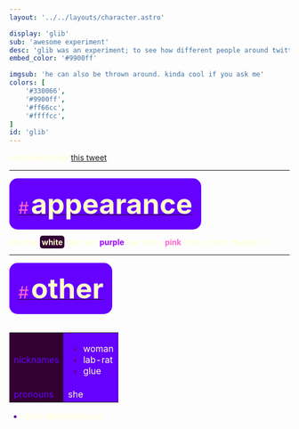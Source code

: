 ```yaml
---
layout: '../../layouts/character.astro'

display: 'glib'
sub: 'awesome experiment'
desc: 'glib was an experiment; to see how different people around twitter would interpret goober woman characters like her'
embed_color: '#9900ff'

imgsub: 'he can also be thrown around. kinda cool if you ask me'
colors: [
    '#330066',
    '#9900ff',
    '#ff66cc',
    '#ffffcc',
]
id: 'glib'
---
```

<style>
    :root {
        --header-color: #003;
        --header-logo-color-1: #ffc;
        --header-logo-color-2: #60f;

        --col-bright: #ffc;
        --col-light: #f6c;
        --col-main: #60f;
        --col-dim: #609;
        --col-dark: #303;

        --col-bg: #303;
        --col-char-bg: #f6c;

        --col-link: #60f;
        --col-link-hover: #f6c
    }

    html {
        color: var(--col-bright);
    }

    i {
        text-decoration: italic;
        color: var(--col-dim);
    }

    .white {
        color: var(--col-bright);
        background-color: var(--col-dark);
        padding: 3px;
        border-radius: 5px;
    }

    .black {
        color: var(--col-dark);
        background-color: var(--col-bright);
        padding: 3px;
        border-radius: 5px;
    }

    li::marker {
        color: var(--col-dim);  
    }

    table {
        color: var(--col-bright);
    }

    td {
        background-color: var(--col-main);
    }

    td.name {
        background-color: var(--col-dark);
        color: var(--col-main);
        box-shadow: unset;
    }

</style>

she comes from [this tweet](https://twitter.com/betpowo/status/1748079459830202740/)

<hr>
<section id="appearance" style="text-align: left">

<div style="background-color: var(--col-main); padding: 16px; border-radius: 15px; width: fit-content;">
<a href="#appearance">
<span style="font-size: 30px; color: var(--col-light)">#</span>
<span style="font-weight: bolder; font-size: 50px; margin: 0; margin-top: 30px; color: var(--col-bright)">
appearance
</span>
</a>
</div>

she has <span class="white">**white**</span> skin and <span style="color: #90f;">**purple**</span> hair and a <span style="color: #f6c;">**pink**</span> dress. that's literally it

</section>

<hr>
<section id="other" style="text-align: left">

<div style="background-color: var(--col-main); padding: 16px; border-radius: 15px; width: fit-content;">
<a href="#other">
<span style="font-size: 30px; color: var(--col-light)">#</span>
<span style="font-weight: bolder; font-size: 50px; margin: 0; margin-top: 30px; color: var(--col-bright)">
other
</span>
</a>
</div>

<br>
<table>

<tr>
    <td class="name">nicknames</td>
    <td>

- woman
- lab-rat
- glue

</td>
</tr>

<tr>
    <td class="name">pronouns</td>
    <td>she</td>
</tr>

</table>

- she's right behind you

</section>